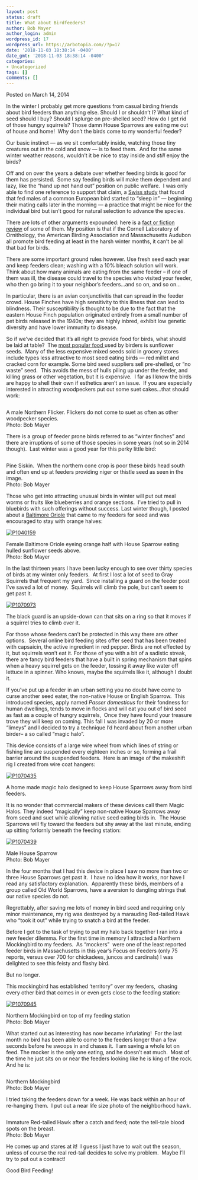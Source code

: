 ```yaml
---
layout: post
status: draft
title: What about Birdfeeders?
author: Bob Mayer
author_login: admin
wordpress_id: 17
wordpress_url: https://arbotopia.com//?p=17
date: '2018-11-03 18:38:14 -0400'
date_gmt: '2018-11-03 18:38:14 -0400'
categories:
- Uncategorized
tags: []
comments: []
---
```




<p>Posted on March 14, 2014</a></p>





<p>In the winter I probably get more questions from casual birding friends about bird feeders than anything else. Should I or shouldn&rsquo;t I? What kind of seed should I buy? Should I splurge on pre-shelled seed? How do I get rid of those hungry squirrels? Those damn House Sparrows are eating me out of house and home!&nbsp; Why don&rsquo;t the birds come to my wonderful feeder?</p>





<p>Our basic instinct&nbsp;&mdash;&nbsp;as we sit comfortably inside, watching those tiny creatures out in the cold and snow&nbsp;&mdash;&nbsp;is to feed them.&nbsp; And for the same winter weather reasons, wouldn&rsquo;t it be nice to stay inside and&nbsp;<em>still</em>&nbsp;enjoy the birds?</p>





<p>Off and on over the years a debate over whether feeding birds is good for them has persisted.&nbsp; Some say feeding birds will make them dependent and lazy, like the &ldquo;hand up not hand out&rdquo; position on public welfare.&nbsp; I was only able to find one reference to support that claim, a&nbsp;<a href="https://web.archive.org/web/20140426104415/http://www.economist.com/blogs/babbage/2010/12/ecology" target="_blank" rel="noreferrer noopener">Swiss study</a>&nbsp;that found that fed males of a common European bird started to &ldquo;sleep in&rdquo; &mdash;&nbsp;beginning their mating calls later in the morning&nbsp;&mdash;&nbsp;a practice that might be nice for the individual bird but isn&rsquo;t good for natural selection to advance the species.</p>





<p>There are lots of other arguments expounded: here is a&nbsp;<a href="https://web.archive.org/web/20140426104415/http://birding.about.com/od/birdfeeders/tp/birdfeedingmyths.htm" target="_blank" rel="noreferrer noopener">fact or fiction review</a>&nbsp;of some of them. My position is that if the Cornell Laboratory of Ornithology, the American Birding Association and Massachusetts Audubon all promote bird feeding at least in the harsh winter months, it can&rsquo;t be all that bad for birds.</p>





<p>There are some important ground rules however. Use fresh seed each year and keep feeders clean; washing with a 10% bleach solution will work. Think about how many animals are eating from the same feeder &ndash; if one of them was ill, the disease could travel to the species who visited your feeder, who then go bring it to your neighbor&rsquo;s feeders&hellip;and so on, and so on&hellip;</p>





<p>In particular, there is an avian conjunctivitis that can spread in the feeder crowd. House Finches have high sensitivity to this illness that can lead to blindness. Their susceptibility is thought to be due to the fact that the eastern House Finch population originated entirely from a small number of pet birds released in the 1940s; they are highly inbred, exhibit low genetic diversity and have lower immunity to disease.</p>





<p>So if we&rsquo;ve decided that it&rsquo;s all right to provide food for birds, what should be laid at table?&nbsp; The&nbsp;<a href="https://web.archive.org/web/20140426104415/http://web.massaudubon.org/site/MessageViewer?em_id=54244.0&amp;dlv_id=80041" target="_blank" rel="noreferrer noopener">most popular food&nbsp;</a>used by birders is sunflower seeds.&nbsp; Many of the less expensive mixed seeds sold in grocery stores include types less attractive to most seed eating birds&nbsp;&mdash;&nbsp;red millet and cracked corn for example. Some bird seed suppliers sell pre-shelled, or &ldquo;no waste&rdquo; seed.&nbsp; This avoids the mess of hulls piling up under the feeder, and killing grass or other vegetation, but it is expensive.&nbsp; I far as I know the birds are happy to shell their own if esthetics aren&rsquo;t an issue.&nbsp; If you are especially interested in attracting woodpeckers put out some suet cakes&hellip;that should work:</p>


<p><!-- wp:image {"id":83} --></p>
 <img src="/images/2018/11/P1070757.jpg" alt="" class="wp-image-83"/> 





<p>A male Northern Flicker. Flickers do not come to suet as often as other woodpecker species.<br>Photo: Bob Mayer</p>





<p>There is a group of feeder prone birds referred to as &ldquo;winter finches&rdquo; and there are irruptions of some of those species in some years (not so in 2014 though).&nbsp; Last winter was a good year for this perky little bird:</p>


<p><!-- wp:image {"id":154} --></p>
 <img src="/images/2018/11/P1220613.jpg" alt="" class="wp-image-154"/> 





<p>Pine Siskin.&nbsp; When the northern cone crop is poor these birds head south and often end up at feeders providing niger or thistle seed as seen in the image.<br>Photo: Bob Mayer</p>





<p>Those who get into attracting unusual birds in winter will put out meal worms or fruits like blueberries and orange sections.&nbsp; I&rsquo;ve tried to pull in bluebirds with such offerings without success. Last winter though, I posted about a&nbsp;<a href="https://web.archive.org/web/20140426104415/http://www.arbotopia.com/a-bird-out-of-season-and-in-the-storm/">Baltimore Oriole</a>&nbsp;that came to my feeders for seed and was encouraged to stay with orange halves:</p>


<p><!-- wp:image {"id":225,"linkDestination":"custom"} --></p>
 <a href="https://web.archive.org/web/20140426104415/http://www.arbotopia.com/wp-content/uploads/2013/02/P1040159.jpg"><img src="https://web.archive.org/web/20140426104415im_/http://www.arbotopia.com/wp-content/uploads/2013/02/P1040159.jpg" alt="P1040159" class="wp-image-225"/></a> 





<p>Female Baltimore Oriole eyeing orange half with House Sparrow eating hulled sunflower seeds above.<br>Photo: Bob Mayer</p>





<p>In the last thirteen years I have been lucky enough to see over thirty species of birds at my winter only feeders.&nbsp; At first I lost a lot of seed to Gray Squirrels that frequent my yard.&nbsp; Since installing a guard on the feeder post I&rsquo;ve saved a lot of money.&nbsp; Squirrels will climb the pole, but can&rsquo;t seem to get past it.</p>


<p><!-- wp:image {"id":752,"linkDestination":"custom"} --></p>
 <a href="https://web.archive.org/web/20140426104415/http://www.arbotopia.com/wp-content/uploads/2014/03/P1070973.jpg"><img src="https://web.archive.org/web/20140426104415im_/http://www.arbotopia.com/wp-content/uploads/2014/03/P1070973.jpg" alt="P1070973" class="wp-image-752"/></a> 





<p>The black guard is an upside-down can that sits on a ring so that it moves if a squirrel tries to climb over it.</p>





<p>For those whose feeders can&rsquo;t be protected in this way there are other options.&nbsp; Several online bird feeding sites offer seed that has been treated with capsaicin, the active ingredient in red pepper. Birds are not effected by it, but squirrels won&rsquo;t eat it. For those of you with a bit of a sadistic streak, there are fancy bird feeders that have a built in spring mechanism that spins when a heavy squirrel gets on the feeder, tossing it away like water off lettuce in a spinner. Who knows, maybe the squirrels like it, although I doubt it.</p>





<p>If you&rsquo;ve put up a feeder in an urban setting you no doubt have come to curse another seed eater, the non-native House or English Sparrow.&nbsp; This introduced species, apply named&nbsp;<em>Passer domesticus</em>&nbsp;for their fondness for human dwellings, tends to move in flocks and will eat you out of bird seed as fast as a couple of hungry squirrels,&nbsp; Once they have found your treasure trove they will keep on coming. This fall I was invaded by 20 or more &ldquo;limeys&rdquo; and I decided to try a technique I&rsquo;d heard about from another urban birder&ndash; a so called &ldquo;magic halo&rdquo;.</p>





<p>This device consists of a large wire wheel from which lines of string or fishing line are suspended every eighteen inches or so, forming a frail barrier around the suspended feeders.&nbsp; Here is an image of the makeshift rig I created from wire coat hangers:</p>


<p><!-- wp:image {"id":755,"linkDestination":"custom"} --></p>
 <a href="https://web.archive.org/web/20140426104415/http://www.arbotopia.com/wp-content/uploads/2014/03/P1070435.jpg"><img src="https://web.archive.org/web/20140426104415im_/http://www.arbotopia.com/wp-content/uploads/2014/03/P1070435.jpg" alt="P1070435" class="wp-image-755"/></a> 





<p>A home made magic halo designed to keep House Sparrows away from bird feeders.</p>





<p>It is no wonder that commercial makers of these devices call them Magic Halos. They indeed &ldquo;magically&rdquo; keep non-native House Sparrows away from seed and suet while allowing native seed eating birds in.&nbsp; The House Sparrows will fly toward the feeders but shy away at the last minute, ending up sitting forlornly beneath the feeding station:</p>


<p><!-- wp:image {"id":757,"linkDestination":"custom"} --></p>
 <a href="https://web.archive.org/web/20140426104415/http://www.arbotopia.com/wp-content/uploads/2014/03/P1070439.jpg"><img src="https://web.archive.org/web/20140426104415im_/http://www.arbotopia.com/wp-content/uploads/2014/03/P1070439.jpg" alt="P1070439" class="wp-image-757"/></a> 





<p>Male House Sparrow<br>Photo: Bob Mayer</p>





<p>In the four months that I had this device in place I saw no more than two or three House Sparrows get past it.&nbsp; I have no idea how it works, nor have I read any satisfactory explanation.&nbsp; Apparently these birds, members of a group called Old World Sparrows, have a aversion to dangling strings that our native species do not.</p>





<p>Regrettably, after saving me lots of money in bird seed and requiring only minor maintenance, my rig was destroyed by a marauding Red-tailed Hawk who &ldquo;took it out&rdquo; while trying to snatch a bird at the feeder.</p>





<p>Before I got to the task of trying to put my halo back together I ran into a new feeder dilemma. For the first time in memory I attracted a Northern Mockingbird to my feeders.&nbsp; As &ldquo;mockers&rdquo;&nbsp; were one of the least reported feeder birds in Massachusetts in this year&rsquo;s Focus on Feeders (only 75 reports, versus over 700 for chickadees, juncos and cardinals) I was delighted to see this feisty and flashy bird.</p>





<p>But no longer.</p>





<p>This mockingbird has established &lsquo;territory&rdquo; over my feeders,&nbsp; chasing every other bird that comes in or even gets close to the feeding station:</p>


<p><!-- wp:image {"id":759,"linkDestination":"custom"} --></p>
 <a href="https://web.archive.org/web/20140426104415/http://www.arbotopia.com/wp-content/uploads/2014/03/P1070945.jpg"><img src="https://web.archive.org/web/20140426104415im_/http://www.arbotopia.com/wp-content/uploads/2014/03/P1070945.jpg" alt="P1070945" class="wp-image-759"/></a> 





<p>Northern Mockingbird on top of my feeding station<br>Photo: Bob Mayer</p>





<p>What started out as interesting has now became infuriating!&nbsp; For the last month no bird has been able to come to the feeders longer than a few seconds before he swoops in and chases it.&nbsp; I am saving a whole lot on feed. The mocker is the only one eating, and he doesn&rsquo;t eat much.&nbsp; Most of the time he just sits on or near the feeders looking like he is king of the rock. And he is:</p>


<p><!-- wp:image {"id":85} --></p>
 <img src="/images/2018/11/P1070944.jpg" alt="" class="wp-image-85"/> 





<p>Northern Mockingbird<br>Photo: Bob Mayer</p>





<p>I tried taking the feeders down for a week. He was back within an hour of re-hanging them.&nbsp; I put out a near life size photo of the neighborhood hawk.</p>


<p><!-- wp:image {"id":84} --></p>
 <img src="/images/2018/11/P1070934.jpg" alt="" class="wp-image-84"/> 





<p>Immature Red-tailed Hawk after a catch and feed; note the tell-tale blood spots on the breast.<br>Photo: Bob Mayer</p>





<p>He comes up and stares at it!&nbsp; I guess I just have to wait out the season, unless of course the real red-tail decides to solve my problem.&nbsp; Maybe I&rsquo;ll try to put out a contract!</p>





<p>Good Bird Feeding!<a href="https://web.archive.org/web/20140426104415/http://www.arbotopia.com:80/#"><br></a></p>


